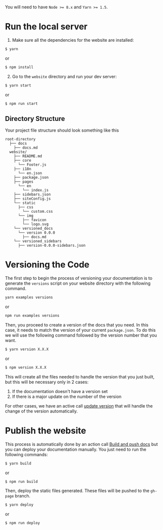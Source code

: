 You will need to have `Node >= 8.x` and `Yarn >= 1.5`.

# Run the local server

1. Make sure all the dependencies for the website are installed:

```sh
$ yarn
```

or

```sh
$ npm install
```

2. Go to the `website` directory and run your dev server:

```sh
$ yarn start
```

or

```sh
$ npm run start
```

## Directory Structure

Your project file structure should look something like this

```
root-directory
  ├── docs
    ├── docs.md
  website/
    ├── README.md
    ├── core
      └── Footer.js
    ├── i18n
      └── en.json
    ├── package.json
    ├── pages
      └── en
        └── index.js
    ├── sidebars.json
    ├── siteConfig.js
    └── static
      ├── css
        └── custom.css
      └── img
        ├── favicon
        └── logo.svg
    └── versioned_docs
      └── version 0.0.0
        ├── docs.md
    └── versioned_sidebars
      ├── version-0.0.0-sidebars.json
```

# Versioning the Code

The first step to begin the process of versioning your documentation is to generate the `versions` script on your website directory with the following command.

```sh
yarn examples versions
```

or

```sh
npm run examples versions
```

Then, you proceed to create a version of the docs that you need. In this case, it needs to match the version of your current `package.json`. To do this we will use the following command followed by the version number that you want.

```sh
$ yarn version X.X.X
```

or

```sh
$ npm version X.X.X
```

This will create all the files needed to handle the version that you just built, but this will be necessary only in 2 cases:

1. If the documentation doesn't have a version set
2. If there is a major update on the number of the version

For other cases, we have an active call [update version](https://github.com/clay/claycli/blob/master/.github/main.workflow) that will handle the change of the version automatically.

# Publish the website

This process is automatically done by an action call [Build and push docs](https://github.com/clay/claycli/blob/master/.github/main.workflow) but you can deploy your documentation manually. You just need to run the following commands:

```sh
$ yarn build
```

or

```sh
$ npm run build
```

Then, deploy the static files generated. These files will be pushed to the `gh-page` branch.

```sh
$ yarn deploy
```

or

```sh
$ npm run deploy
```
